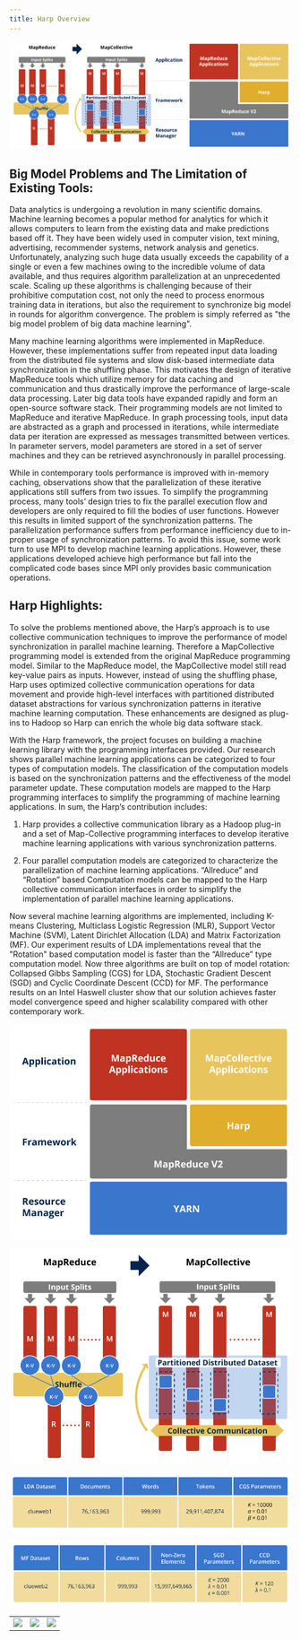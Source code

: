 ```yaml
---
title: Harp Overview
---
```


![Overview-0](/img/harp-overview.png)

## Big Model Problems and The Limitation of Existing Tools:

Data analytics is undergoing a revolution in many scientific domains. Machine learning becomes a popular method for analytics for which it allows computers to learn from the existing data and make predictions based off it. They have been widely used in computer vision, text mining, advertising, recommender systems, network analysis and genetics. Unfortunately, analyzing such huge data usually exceeds the capability of a single or even a few machines owing to the incredible volume of data available, and thus requires algorithm parallelization at an unprecedented scale. Scaling up these algorithms is challenging because of their prohibitive computation cost, not only the need to process enormous training data in iterations, but also the requirement to synchronize big model in rounds for algorithm convergence. The problem is simply referred as "the big model problem of big data machine learning".

Many machine learning algorithms were implemented in MapReduce. However, these implementations suffer from repeated input data loading from the distributed file systems and slow disk-based intermediate data synchronization in the shuffling phase. This motivates the design of iterative MapReduce tools which utilize memory for data caching and communication and thus drastically improve the performance of large-scale data processing. Later big data tools have expanded rapidly and form an open-source software stack. Their programming models are not limited to MapReduce and iterative MapReduce. In graph processing tools, input data are abstracted as a graph and processed in iterations, while intermediate data per iteration are expressed as messages transmitted between vertices. In parameter servers, model parameters are stored in a set of server machines and they can be retrieved asynchronously in parallel processing.

While in contemporary tools performance is improved with in-memory caching, observations show that the parallelization of these iterative applications still suffers from two issues. To simplify the programming process, many tools’ design tries to fix the parallel execution flow and developers are only required to fill the bodies of user functions. However this results in limited support of the synchronization patterns. The parallelization performance suffers from performance inefficiency due to in-proper usage of synchronization patterns. To avoid this issue, some work turn to use MPI to develop machine learning applications. However, these applications developed achieve high performance but fall into the complicated code bases since MPI only provides basic communication operations. 

## Harp Highlights:

To solve the problems mentioned above, the Harp’s approach is to use collective communication techniques to improve the performance of model synchronization in parallel machine learning. Therefore a MapCollective programming model is extended from the original MapReduce programming model. Similar to the MapReduce model, the MapCollective model still read key-value pairs as inputs. However, instead of using the shuffling phase, Harp uses optimized collective communication operations for data movement and provide high-level interfaces with partitioned distributed dataset abstractions for various synchronization patterns in iterative machine learning computation. These enhancements are designed as plug-ins to Hadoop so Harp can enrich the whole big data software stack.

With the Harp framework, the project focuses on building a machine learning library with the programming interfaces provided. Our research shows parallel machine learning applications can be categorized to four types of computation models. The classification of the computation models is based on the synchronization patterns and the effectiveness of the model parameter update. These computation models are mapped to the Harp programming interfaces to simplify the programming of machine learning applications. In sum, the Harp’s contribution includes:

1. Harp provides a collective communication library as a Hadoop plug-in and a set of Map-Collective programming interfaces to develop iterative machine learning applications with various synchronization patterns.

2. Four parallel computation models are categorized to characterize the parallelization of machine learning applications. “Allreduce” and “Rotation” based Computation models can be mapped to the Harp collective communication interfaces in order to simplify the implementation of parallel machine learning applications.

Now several machine learning algorithms are implemented, including K-means Clustering, Multiclass Logistic Regression (MLR), Support Vector Machine (SVM), Latent Dirichlet Allocation (LDA) and Matrix Factorization (MF).  Our experiment results of LDA implementations reveal that the "Rotation" based computation model is faster than the “Allreduce” type computation model. Now three algorithms are built on top of model rotation: Collapsed Gibbs Sampling (CGS) for LDA, Stochastic Gradient Descent (SGD) and Cyclic Coordinate Descent (CCD) for MF. The performance results on an Intel Haswell cluster show that our solution achieves faster model convergence speed and higher scalability compared with other contemporary work.

![Overview-1](/img/2-1-1.png)

![Overview-2](/img/2-1-2.png)

![Overview-3](/img/2-1-3.png)

![Overview-4](/img/2-1-4.png)

<table>
	<tr>
		<td>
			<img src=/harp-test/img/2-1-5.png border=0>
		</td>
		<td>
			<img src=/harp-test/img/2-1-6.png border=0>
		</td>
		<td>
			<img src=/harp-test/img/2-1-7.png border=0>
		</td>
	</tr>
</table>















 



